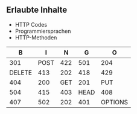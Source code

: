 ## Erlaubte Inhalte

- HTTP Codes
- Programmiersprachen
- HTTP-Methoden

| B      | I    | N   | G    | O       |
| ------ | ---- | --- | ---- | ------- |
| 301    | POST | 422 | 501  | 204     |
| DELETE | 413  | 202 | 418  | 429     |
| 404    | 200  | GET | 201  | PUT     |
| 504    | 415  | 403 | HEAD | 408     |
| 407    | 502  | 202 | 401  | OPTIONS |
